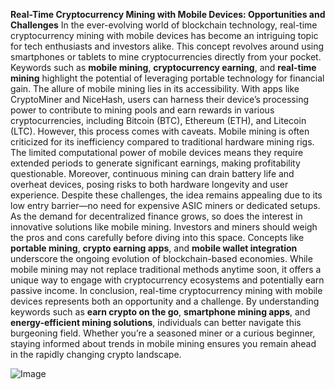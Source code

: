 **Real-Time Cryptocurrency Mining with Mobile Devices: Opportunities and Challenges**
In the ever-evolving world of blockchain technology, real-time cryptocurrency mining with mobile devices has become an intriguing topic for tech enthusiasts and investors alike. This concept revolves around using smartphones or tablets to mine cryptocurrencies directly from your pocket. Keywords such as **mobile mining**, **cryptocurrency earning**, and **real-time mining** highlight the potential of leveraging portable technology for financial gain.
The allure of mobile mining lies in its accessibility. With apps like CryptoMiner and NiceHash, users can harness their device’s processing power to contribute to mining pools and earn rewards in various cryptocurrencies, including Bitcoin (BTC), Ethereum (ETH), and Litecoin (LTC). However, this process comes with caveats. Mobile mining is often criticized for its inefficiency compared to traditional hardware mining rigs. The limited computational power of mobile devices means they require extended periods to generate significant earnings, making profitability questionable. 
Moreover, continuous mining can drain battery life and overheat devices, posing risks to both hardware longevity and user experience. Despite these challenges, the idea remains appealing due to its low entry barrier—no need for expensive ASIC miners or dedicated setups.
As the demand for decentralized finance grows, so does the interest in innovative solutions like mobile mining. Investors and miners should weigh the pros and cons carefully before diving into this space. Concepts like **portable mining**, **crypto earning apps**, and **mobile wallet integration** underscore the ongoing evolution of blockchain-based economies. While mobile mining may not replace traditional methods anytime soon, it offers a unique way to engage with cryptocurrency ecosystems and potentially earn passive income.
In conclusion, real-time cryptocurrency mining with mobile devices represents both an opportunity and a challenge. By understanding keywords such as **earn crypto on the go**, **smartphone mining apps**, and **energy-efficient mining solutions**, individuals can better navigate this burgeoning field. Whether you’re a seasoned miner or a curious beginner, staying informed about trends in mobile mining ensures you remain ahead in the rapidly changing crypto landscape.

![Image](https://github.com/user-attachments/assets/d7419ec9-dc67-403f-bf28-8faea5f1f74f)
